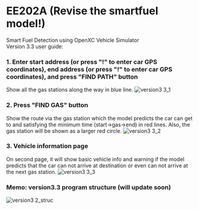# EE202A (Revise the smartfuel model!)
Smart Fuel Detection using OpenXC Vehicle Simulator  
Version 3.3 user guide:  
### 1. Enter start address (or press "!" to enter car GPS coordinates), end address (or press "!" to enter car GPS coordinates), and press "FIND PATH" button  
Show all the gas stations along the way in blue line.
![version3 3_1](https://cloud.githubusercontent.com/assets/15698323/20903227/622888c8-baef-11e6-970f-db9f02d3f2e8.jpg)
### 2. Press "FIND GAS" button
Show the route via the gas station which the model predicts the car can get to and satisfying the minimum time (start->gas->end) in red lines. Also, the gas station will be shown as a larger red circle.
![version3 3_2](https://cloud.githubusercontent.com/assets/15698323/20903228/622a836c-baef-11e6-9483-ece04d6ebb5f.jpg)
### 3. Vehicle information page
On second page, it will show basic vehicle info and warning if the model predicts that the car can not arrive at destination or even can not arrive at the next gas station.
![version3 3_3](https://cloud.githubusercontent.com/assets/15698323/20903229/622b4f18-baef-11e6-8691-db4186582e53.jpg)
### Memo: version3.3 program structure (will update soon)
![version3 2_struc](https://cloud.githubusercontent.com/assets/15698323/20862059/6259ce4c-b955-11e6-87e4-6827df2c342e.png)



